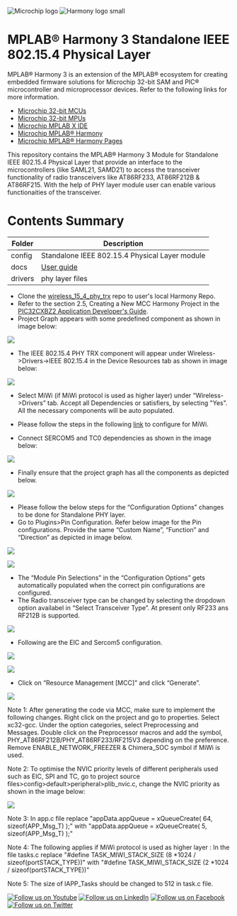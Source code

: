 ﻿![Microchip logo](https://raw.githubusercontent.com/wiki/Microchip-MPLAB-Harmony/Microchip-MPLAB-Harmony.github.io/images/microchip_logo.png)
![Harmony logo small](https://raw.githubusercontent.com/wiki/Microchip-MPLAB-Harmony/Microchip-MPLAB-Harmony.github.io/images/microchip_mplab_harmony_logo_small.png)

# MPLAB® Harmony 3 Standalone IEEE 802.15.4 Physical Layer

MPLAB® Harmony 3 is an extension of the MPLAB® ecosystem for creating embedded firmware solutions for Microchip 32-bit SAM and PIC® microcontroller and microprocessor devices.  Refer to the following links for more information.

- [Microchip 32-bit MCUs](https://www.microchip.com/design-centers/32-bit)
- [Microchip 32-bit MPUs](https://www.microchip.com/design-centers/32-bit-mpus)
- [Microchip MPLAB X IDE](https://www.microchip.com/mplab/mplab-x-ide)
- [Microchip MPLAB® Harmony](https://www.microchip.com/mplab/mplab-harmony)
- [Microchip MPLAB® Harmony Pages](https://microchip-mplab-harmony.github.io/)

This repository contains the MPLAB® Harmony 3 Module for Standalone IEEE 802.15.4 Physical Layer that provide an interface to the microcontrollers (like SAML21, SAMD21) to access the transceiver functionality of radio transceivers like AT86RF233, AT86RF212B & AT86RF215. 
With the help of PHY layer module user can enable various functionaities of the transceiver.



# Contents Summary

| Folder     | Description                                                       |
| -----------| ------------------------------------------------------------------|
| config     | Standalone IEEE 802.15.4 Physical Layer module |
| docs|         [User guide](./README.md)
| drivers    | phy layer files     |

- Clone the [wireless_15_4_phy_trx](https://github.com/MicrochipTech/wireless_15_4_phy_trx) repo to user's local Harmony Repo.
- Refer to the section 2.5, Creating a New MCC Harmony Project in the [PIC32CXBZ2 Application Developer's Guide](https://onlinedocs.microchip.com/g/GUID-A5330D3A-9F51-4A26-B71D-8503A493DF9C).
- Project Graph appears with some predefined component as shown in image below:

![](docs/img1.jpg)

- The IEEE 802.15.4 PHY TRX component will appear under Wireless->Drivers->IEEE 802.15.4 in the Device Resources tab as shown in image below:

![](docs/img2.png)

- Select MiWi (if MiWi protocol is used as higher layer) under “Wireless->Drivers” tab. Accept all Dependencies or satisfiers, by selecting "Yes". All the necessary components will be auto populated.
- Please follow the steps in the following [link](https://github.com/MicrochipTech/MiWi/blob/main/docs/GUID-32628D58-8B41-490F-8DA4-520C34856980.md) to configure for MiWi.

- Connect SERCOM5 and TC0 dependencies as shown in the image below:

![](docs/img3.png)

- Finally ensure that the project graph has all the components as depicted below.

![](docs/img4.PNG)

- Please follow the below steps for the “Configuration Options” changes to be done for Standalone PHY layer.
- Go to Plugins>Pin Configuration. Refer below image for the Pin configurations. Provide the same “Custom Name”, “Function” and “Direction” as depicted in image below.

![](docs/PinCfg1.PNG)

![](docs/pinCfg2.PNG)

- The “Module Pin Selections” in the “Configuration Options” gets automatically populated when the correct pin configurations are configured.
- The Radio transceiver type can be changed by selecting the dropdown option availabel in “Select Transceiver Type”. At present only RF233 ans RF212B is supported.

![](docs/phy_configuration.PNG)

- Following are the EIC and Sercom5 configuration.

![](docs/eic_configuration.PNG)

![](docs/sercom_config.PNG)

- Click on “Resource Management [MCC]” and click “Generate”.

![](docs/mcc_code_gen.jpg)

Note 1: After generating the code via MCC, make sure to implement the following changes. Right click on the project and go to properties. Select xc32-gcc. Under the option categories, select Preprocessing and Messages. 
Double click on the Preprocessor macros and add the symbol, PHY_AT86RF212B/PHY_AT86RF233/RF215V3 depending on the preference. Remove ENABLE_NETWORK_FREEZER & Chimera_SOC symbol if MiWi is used.

Note 2: To optimise the NVIC priority levels of different peripherals used such as EIC, SPI and TC, go to project source files>config>default>peripheral>plib_nvic.c, change the NVIC priority as shown in the image below:

![](docs/nvic_priority.PNG)

Note 3: In app.c file replace "appData.appQueue = xQueueCreate( 64, sizeof(APP_Msg_T) );" with "appData.appQueue = xQueueCreate( 5, sizeof(APP_Msg_T) );"

Note 4: The following applies if MiWi protocol is used as higher layer : In the file tasks.c replace "#define TASK_MIWI_STACK_SIZE (8 *1024 / sizeof(portSTACK_TYPE))" with "#define TASK_MIWI_STACK_SIZE (2 *1024 / sizeof(portSTACK_TYPE))"

Note 5: The size of lAPP_Tasks should be changed to 512 in task.c file. 

[![Follow us on Youtube](https://img.shields.io/badge/Youtube-Follow%20us%20on%20Youtube-red.svg)](https://www.youtube.com/user/MicrochipTechnology)
[![Follow us on LinkedIn](https://img.shields.io/badge/LinkedIn-Follow%20us%20on%20LinkedIn-blue.svg)](https://www.linkedin.com/company/microchip-technology)
[![Follow us on Facebook](https://img.shields.io/badge/Facebook-Follow%20us%20on%20Facebook-blue.svg)](https://www.facebook.com/microchiptechnology/)
[![Follow us on Twitter](https://img.shields.io/twitter/follow/MicrochipTech.svg?style=social)](https://twitter.com/MicrochipTech)



